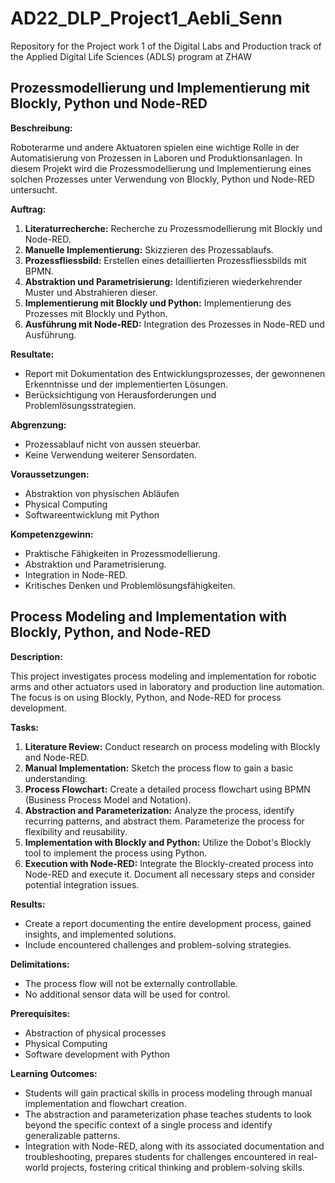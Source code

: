 # AD22_DLP_Project1_Aebli_Senn
Repository for the Project work 1 of the Digital Labs and Production track of the Applied Digital Life Sciences (ADLS) program at ZHAW
## Prozessmodellierung und Implementierung mit Blockly, Python und Node-RED

**Beschreibung:**

Roboterarme und andere Aktuatoren spielen eine wichtige Rolle in der Automatisierung von Prozessen in Laboren und Produktionsanlagen. In diesem Projekt wird die Prozessmodellierung und Implementierung eines solchen Prozesses unter Verwendung von Blockly, Python und Node-RED untersucht.

**Auftrag:**

1. **Literaturrecherche:** Recherche zu Prozessmodellierung mit Blockly und Node-RED.
2. **Manuelle Implementierung:** Skizzieren des Prozessablaufs.
3. **Prozessfliessbild:** Erstellen eines detaillierten Prozessfliessbilds mit BPMN.
4. **Abstraktion und Parametrisierung:** Identifizieren wiederkehrender Muster und Abstrahieren dieser.
5. **Implementierung mit Blockly und Python:** Implementierung des Prozesses mit Blockly und Python.
6. **Ausführung mit Node-RED:** Integration des Prozesses in Node-RED und Ausführung.

**Resultate:**

* Report mit Dokumentation des Entwicklungsprozesses, der gewonnenen Erkenntnisse und der implementierten Lösungen.
* Berücksichtigung von Herausforderungen und Problemlösungsstrategien.

**Abgrenzung:**

* Prozessablauf nicht von aussen steuerbar.
* Keine Verwendung weiterer Sensordaten.

**Voraussetzungen:**

* Abstraktion von physischen Abläufen
* Physical Computing
* Softwareentwicklung mit Python

**Kompetenzgewinn:**

* Praktische Fähigkeiten in Prozessmodellierung.
* Abstraktion und Parametrisierung.
* Integration in Node-RED.
* Kritisches Denken und Problemlösungsfähigkeiten.

## Process Modeling and Implementation with Blockly, Python, and Node-RED

**Description:**

This project investigates process modeling and implementation for robotic arms and other actuators used in laboratory and production line automation. The focus is on using Blockly, Python, and Node-RED for process development.

**Tasks:**

1. **Literature Review:** Conduct research on process modeling with Blockly and Node-RED.
2. **Manual Implementation:** Sketch the process flow to gain a basic understanding.
3. **Process Flowchart:** Create a detailed process flowchart using BPMN (Business Process Model and Notation).
4. **Abstraction and Parameterization:** Analyze the process, identify recurring patterns, and abstract them. Parameterize the process for flexibility and reusability.
5. **Implementation with Blockly and Python:** Utilize the Dobot's Blockly tool to implement the process using Python.
6. **Execution with Node-RED:** Integrate the Blockly-created process into Node-RED and execute it. Document all necessary steps and consider potential integration issues.

**Results:**

* Create a report documenting the entire development process, gained insights, and implemented solutions.
* Include encountered challenges and problem-solving strategies.

**Delimitations:**

* The process flow will not be externally controllable.
* No additional sensor data will be used for control.

**Prerequisites:**

* Abstraction of physical processes
* Physical Computing
* Software development with Python

**Learning Outcomes:**

* Students will gain practical skills in process modeling through manual implementation and flowchart creation.
* The abstraction and parameterization phase teaches students to look beyond the specific context of a single process and identify generalizable patterns.
* Integration with Node-RED, along with its associated documentation and troubleshooting, prepares students for challenges encountered in real-world projects, fostering critical thinking and problem-solving skills.
